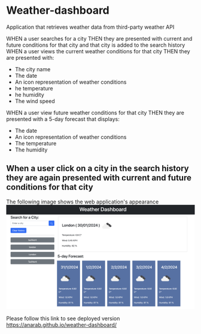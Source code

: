 # Weather-dashboard
Application that retrieves weather data from third-party weather API 

WHEN a user searches for a city 
THEN they are presented with current and future conditions for that city and that city is added to the search history
WHEN a user views the current weather conditions for that city 
THEN they are presented with:
- The city name
- The date
- An icon representation of weather conditions
- he temperature
- he humidity
- The wind speed

WHEN a user view future weather conditions for that city
THEN  they are presented with a 5-day forecast that displays:

- The date
- An icon representation of weather conditions
- The temperature
- The humidity


When a user click on a city in the search history they are again presented with current and future conditions for that city
------------------------------
The following  image shows the web application's appearance
![weather-dashboard.](assets/weather-dashboard-demo.png)

Please follow this link to see deployed version 
<https://anarab.github.io/weather-dashboard/>




